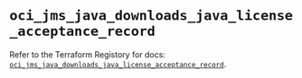 # `oci_jms_java_downloads_java_license_acceptance_record`

Refer to the Terraform Registory for docs: [`oci_jms_java_downloads_java_license_acceptance_record`](https://registry.terraform.io/providers/oracle/oci/6.18.0/docs/resources/jms_java_downloads_java_license_acceptance_record).
